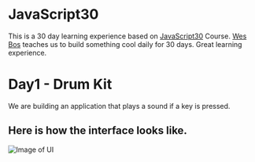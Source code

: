 # JavaScript30
This is a 30 day learning experience based on [JavaScript30](https://javascript30.com/) Course.
[Wes Bos](https://github.com/wesbos) teaches us to build something cool daily for 30 days.
Great learning experience.

# Day1 - Drum Kit
We are building an application that plays a sound if a key is pressed.

## Here is how the interface looks like.
![Image of UI](https://raw.githubusercontent.com/probuse/etwinLearnsJavaScript/master/imgs/ui.png)